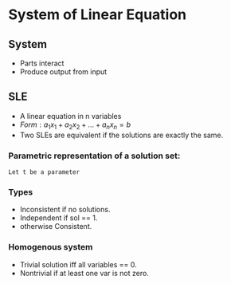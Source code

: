 # System of Linear Equation
## System	
* Parts interact
* Produce output from input
## SLE
* A linear equation in n variables
* $Form: a_1x_1 + a_2x_2 + … + a_nx_n = b$
* Two SLEs are equivalent if the solutions are exactly the same.

### Parametric representation of a solution set:
	Let t be a parameter
### Types
* Inconsistent if no solutions.
* Independent if sol == 1.
* otherwise Consistent.
### Homogenous system
* Trivial solution iff all variables == 0.
* Nontrivial if at least one var is not zero.